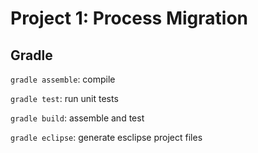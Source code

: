 Project 1: Process Migration
============================

Gradle
------

`gradle assemble`: compile

`gradle test`: run unit tests

`gradle build`: assemble and test

`gradle eclipse`: generate esclipse project files
